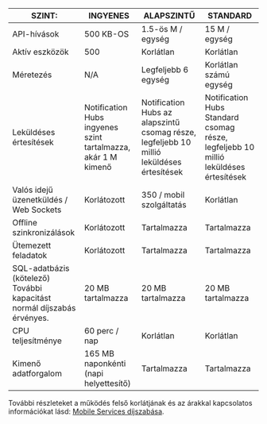 
| SZINT: | INGYENES | ALAPSZINTŰ | STANDARD |
| --- | --- | --- | --- |
| API-hívások |500 KB-OS |1.5-ös M / egység |15 M / egység |
| Aktív eszközök |500 |Korlátlan |Korlátlan |
| Méretezés |N/A |Legfeljebb 6 egység |Korlátlan számú egység |
| Leküldéses értesítések |Notification Hubs ingyenes szint tartalmazza, akár 1 M kimenő |Notification Hubs az alapszintű csomag része, legfeljebb 10 millió leküldéses értesítések |Notification Hubs Standard csomag része, legfeljebb 10 millió leküldéses értesítések |
| Valós idejű üzenetküldés /<br/>Web Sockets |Korlátozott |350 / mobil szolgáltatás |Korlátlan |
| Offline szinkronizálások |Korlátozott |Tartalmazza |Tartalmazza |
| Ütemezett feladatok |Korlátozott |Tartalmazza |Tartalmazza |
| SQL-adatbázis (kötelező) <br/>További kapacitást normál díjszabás érvényes. |20 MB tartalmazza |20 MB tartalmazza |20 MB tartalmazza |
| CPU teljesítménye |60 perc / nap |Korlátlan |Korlátlan |
| Kimenő adatforgalom |165 MB naponkénti (napi helyettesítő) |Tartalmazza |Tartalmazza |

További részleteket a működés felső korlátjának és az árakkal kapcsolatos információkat lásd: [Mobile Services díjszabása](https://azure.microsoft.com/pricing/details/mobile-services/). 

